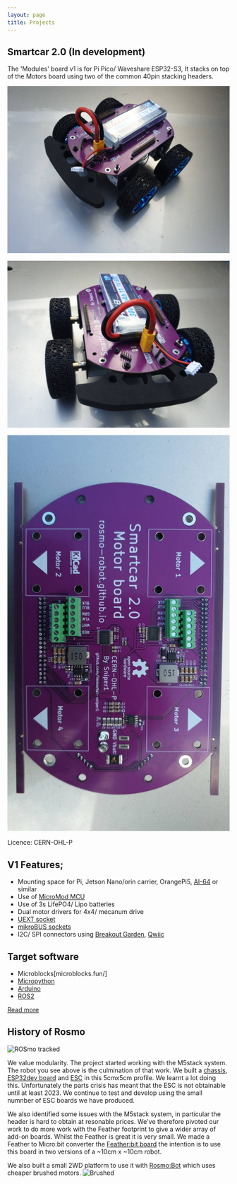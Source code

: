 ```yaml
---
layout: page
title: Projects
---
```

## Smartcar 2.0 (In development)

The 'Modules' board v1 is for Pi Pico/ Waveshare ESP32-S3, It stacks on top of the Motors board using two of the common 40pin stacking headers. 

 ![Dual driver concept](https://raw.githubusercontent.com/rosmo-robot/smartcar_shield/master/extras/images/45smartcar.jpeg)


 ![Dual driver concept](https://raw.githubusercontent.com/rosmo-robot/smartcar_shield/master/extras/images/front-smartcar.jpeg)


 ![Dual driver concept](https://raw.githubusercontent.com/rosmo-robot/smartcar_shield/master/extras/images/pcb.jpeg)


Licence: CERN-OHL-P

## V1 Features;
 
 * Mounting space for Pi, Jetson Nano/orin carrier, OrangePi5, [AI-64](https://beagleboard.org/ai-64) or similar
 * Use of [MicroMod MCU](https://www.sparkfun.com/micromod#processor_boards)
 * Use of 3s LifePO4/ Lipo batteries
 * Dual motor drivers for 4x4/ mecanum drive
 * [UEXT socket](https://www.olimex.com/Products/Modules/)
 * [mikroBUS sockets](https://www.mikroe.com/mikrobus-shuttle-127mm-2x8-pin-box-header-smd-male)
 * I2C/ SPI connectors using [Breakout Garden](https://shop.pimoroni.com/collections/breakout-garden), [Qwiic](https://soldered.com/categories/easyc-2/)

## Target software

  * Microblocks[microblocks.fun/]
  * [Micropython](https://github.com/Open-STEM/XRP_MicroPython)
  * [Arduino](https://github.com/rosmo-robot/smartcar_shield)
  * [ROS2](https://robofoundry.medium.com/running-linorobot2-hardware-based-on-micro-ros-on-esp32-wroom-32d-using-wifi-transport-d971026f3e08)


[Read more](https://github.com/rosmo-robot/smartcar_shield)




## History of Rosmo


![ROSmo tracked](https://pbs.twimg.com/media/FUa95gJXsAEfBqj?format=jpg)



We value modularity. The project started working with the M5stack system. The robot you see above is the culmination of that work. We built a [chassis](https://github.com/rosmo-robot/Rosmo_3D/tree/main/V2/2.10), [ESP32dev board](https://github.com/rosmo-robot/Open-Core-M5stack/tree/main/2.2) and [ESC](https://github.com/rosmo-robot/Rosmo_ESC) in this 5cmx5cm profile. We learnt a lot doing this. Unfortunately the parts crisis has meant that the ESC is not obtainable until at least 2023. We continue to test and develop using the small numnber of ESC boards we have produced.

We also identified some issues with the M5stack system, in particular the header is hard to obtain at resonable prices. We've therefore pivoted our work to do more work with the Feather footprint to give a wider array of add-on boards. Whilst the Feather is great it is very small. We made a Feather to Micro:bit converter the [Feather:bit board](https://github.com/rosmo-robot/Feather-Bit/tree/main/v1) the intention is to use this board in two versions of a ~10cm x ~10cm robot.

We also built a small 2WD platform to use it with [Rosmo:Bot](https://github.com/rosmo-robot/micro-bot/tree/master/Hardware/V3) which uses cheaper brushed motors. 
![Brushed](https://raw.githubusercontent.com/rosmo-robot/micro-bot/master/Hardware/V3/Front.JPG)



